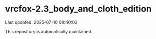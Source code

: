 # vrcfox-2.3_body_and_cloth_edition

Last updated: 2025-07-10 08:40:02

This repository is automatically maintained.
